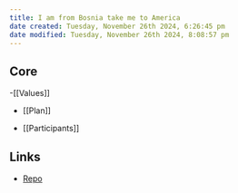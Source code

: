 ```yaml
---
title: I am from Bosnia take me to America
date created: Tuesday, November 26th 2024, 6:26:45 pm
date modified: Tuesday, November 26th 2024, 8:08:57 pm
---
```


## Core

-[[Values]]

- [[Plan]]

- [[Participants]]

## Links

- [Repo](https://slytry.github.io/job-hunt-abroad/)

